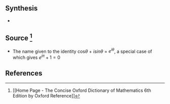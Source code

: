 ## Synthesis
- 
## Source [^1]
- The name given to the identity cos$\theta$ + $isin\theta$ = $e^{i\theta}$, a special case of which gives $e^{i\pi} + 1 = 0$
## References

[^1]: [[Home Page - The Concise Oxford Dictionary of Mathematics 6th Edition by Oxford Reference]]